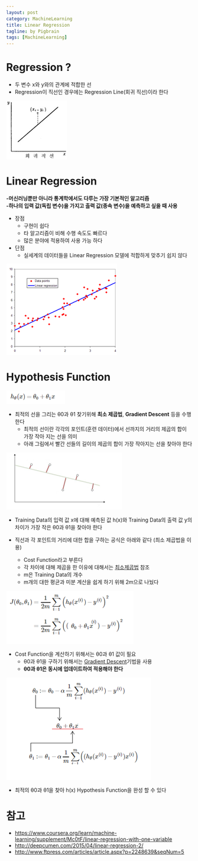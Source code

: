 ```yaml
---
layout: post
category: MachineLearning
title: Linear Regression
tagline: by Pigbrain
tags: [MachineLearning]
---
```


<!--more-->

# Regression ?  
* 두 변수 x와 y와의 관계에 적합한 선  
* Regression이 직선인 경우에는 Regression Line(회귀 직선)이라 한다  
<img src="/assets/themes/Snail/img/MachineLearning/LogisticRegression/regression.png" alt="">  

# Linear Regression     
**-머신러닝뿐만 아니라 통계학에서도 다루는 가장 기본적인 알고리즘**  
**-하나의 입력 값(독립 변수)을 가지고 출력 값(종속 변수)을 예측하고 싶을 때 사용**  

* 장점  
	* 구현이 쉽다  
	* 타 알고리즘이 비해 수행 속도도 빠르다  
	* 많은 분야에 적용하여 사용 가능 하다  
* 단점  
	* 실세계의 데이터들을 Linear Regression 모델에 적합하게 맞추기 쉽지 않다  

<img src="/assets/themes/Snail/img/MachineLearning/LinearRegression/linearRegression.png" alt="">  


# Hypothesis Function  

<img src="/assets/themes/Snail/img/MachineLearning/LinearRegression/hypothesisFunction.png" alt="">  

* 최적의 선을 그리는 θ0과 θ1 찾기위해 **최소 제곱법**, **Gradient Descent** 등을 수행한다  
	* 최적의 선이란 각각의 포인트(훈련 데이터)에서 선까지의 거리의 제곱의 합이 가장 작아 지는 선을 의미  
	* 아래 그림에서 빨간 선들의 길이의 제곱의 합이 가장 작아지는 선을 찾아야 한다
<img src="/assets/themes/Snail/img/MachineLearning/LinearRegression/plot_example.png" alt="">  

* Training Data의 입력 값 x에 대해 예측된 값 h(x)와 Training Data의 출력 값 y의 차이가 가장 작은 θ0과 θ1을 찾아야 한다

* 직선과 각 포인트의 거리에 대한 합을 구하는 공식은 아래와 같다 (최소 제곱법을 이용)
	* Cost Function라고 부른다
	* 각 차이에 대해 제곱을 한 이유에 대해서는 [최소제곱법](http://pigbrain.github.io/math/2015/07/19/MethodOfLeastSquares_on_Math) 참조 
	* m은 Training Data의 개수
	* m개의 대한 평균과 미분 계산을 쉽게 하기 위해 2m으로 나눴다
<img src="/assets/themes/Snail/img/MachineLearning/LinearRegression/cost_function.png" alt="">  

* Cost Function을 계산하기 위해서는 θ0과 θ1 값이 필요
	* θ0과 θ1을 구하기 위해서는 [Gradient Descent](http://pigbrain.github.io/machinelearning/2015/07/19/GradientDescent_on_MachineLearning)기법을 사용
	* **θ0과 θ1은 동시에 업데이트하여 적용해야 한다**  
<img src="/assets/themes/Snail/img/MachineLearning/LinearRegression/gradient_descent.png" alt="">  

* 최적의 θ0과 θ1을 찾아 h(x) Hypothesis Function을 완성 할 수 있다

# 참고  
* https://www.coursera.org/learn/machine-learning/supplement/Mc0tF/linear-regression-with-one-variable
* http://deepcumen.com/2015/04/linear-regression-2/
* http://www.ftpress.com/articles/article.aspx?p=2248639&seqNum=5
